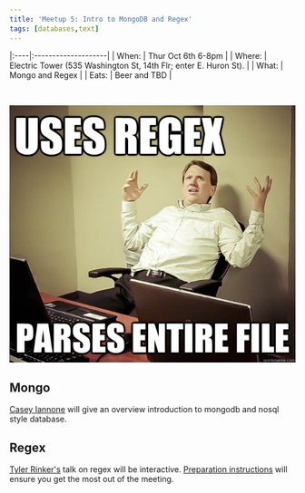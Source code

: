 ```yaml
---
title: 'Meetup 5: Intro to MongoDB and Regex'
tags: [databases,text]
---
```


|:----|:--------------------|
| When: | Thur Oct 6th 6-8pm |
| Where:  | Electric Tower  (535 Washington St, 14th Flr; enter E. Huron St). |
| What: | Mongo and Regex |
| Eats: | Beer and TBD | 


<br>

![](https://github.com/BUFDataScience/Regex-Intro/raw/master/figures/meme.jpg)




## Mongo

[Casey Iannone](https://www.linkedin.com/in/caseyiannone) will give an overview introduction to mongodb and nosql style database.


## Regex

[Tyler Rinker's](https://www.linkedin.com/in/tyler-rinker-1a036b39) talk on regex will be interactive. [Preparation instructions](https://github.com/BUFDataScience/Regex-Intro) will ensure you get the most out of the meeting.
